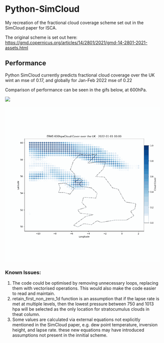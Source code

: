 # Python-SimCloud
My recreation of the fractional cloud coverage scheme set out in the SimCloud paper for ISCA. 

The original scheme is set out here: https://gmd.copernicus.org/articles/14/2801/2021/gmd-14-2801-2021-assets.html


## Performance
Python SimCloud currently predicts fractional cloud coverage over the UK wint an mse of 0.17, and globally for Jan-Feb 2022 mse of 0.22

Comparison of performance can be seen in the gifs below, at 600hPa.

![](SimCloud_p600_cloud_cover_animation.gif)

![](True_p600_cloud_cover_animation.gif)

### Known Issues:
1. The code could be optimised by removing unnecessary loops, replacing them with vectorised operations. This would also make the code easier to read and maintain.
2. retain_first_non_zero_1d function is an assumption that if the lapse rate is met at multiple levels, then the lowest pressure between 750 and 1013 hpa will be selected as the only location for stratocumulus clouds in theat column.
3. Some values are calculated via external equations not explicitly mentioned in the SimCloud paper, e.g. dew point temperature, inversion height, and lapse rate. these new equations may have introduced assumptions not present in the innitial scheme. 
